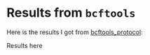 # Results from `bcftools`

Here is the results I got from [bcftools_protocol](Methods/bcftools_protocol.md):

Results here
